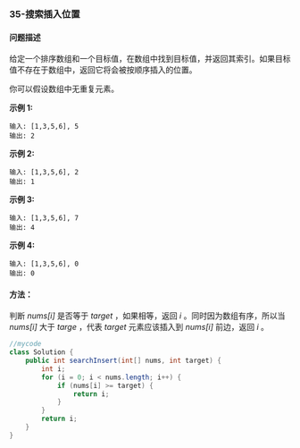 ### 35-搜索插入位置

#### 问题描述

给定一个排序数组和一个目标值，在数组中找到目标值，并返回其索引。如果目标值不存在于数组中，返回它将会被按顺序插入的位置。

你可以假设数组中无重复元素。

**示例 1:**

```
输入: [1,3,5,6], 5
输出: 2
```

**示例 2:**

```
输入: [1,3,5,6], 2
输出: 1
```

**示例 3:**

```
输入: [1,3,5,6], 7
输出: 4
```

**示例 4:**

```
输入: [1,3,5,6], 0
输出: 0
```

#### 方法： 

判断 *nums[i]* 是否等于 *target* ，如果相等，返回 *i* 。同时因为数组有序，所以当 *nums[i]* 大于 *targe* ，代表 *target* 元素应该插入到 *nums[i]* 前边，返回 *i* 。

```java
//mycode
class Solution {
    public int searchInsert(int[] nums, int target) {
        int i;
        for (i = 0; i < nums.length; i++) {
            if (nums[i] >= target) {
                return i;
            }
        }
        return i;
    }
}
```



